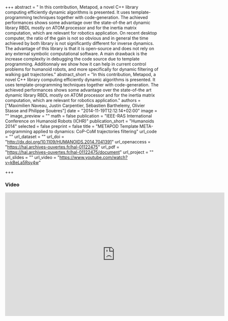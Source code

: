 +++
abstract = " In this contribution, Metapod, a novel C++ library computing efficiently dynamic algorithms is presented. It uses template-programming techniques together with code-generation. The achieved performances shows some advantage over the state-of-the art dynamic library RBDL mostly on ATOM processor and for the inertia matrix computation, which are relevant for robotics application. On recent desktop computer, the ratio of the gain is not so obvious and in general the time achieved by both library is not significantly different for inverse dynamics. The advantage of this library is that it is open-source and does not rely on any external symbolic computational software. A main drawback is the increase complexity in debugging the code source due to template programming. Additionnaly we show how it can help in current control problems for humanoid robots, and more specifically for dynamic filtering of walking gait trajectories."
abstract_short = "In this contribution, Metapod, a novel C++ library computing efficiently dynamic algorithms is presented. It uses template-programming techniques together with code-generation. The achieved performances shows some advantage over the state-of-the art dynamic library RBDL mostly on ATOM processor and for the inertia matrix computation, which are relevant for robotics application."
authors = ["Maximilien Naveau, Justin Carpentier, Sébastien Barthelemy, Olivier Stasse and Philippe Souères"]
date = "2014-11-19T12:12:14+02:00"
image = ""
image_preview = ""
math = false
publication = "IEEE-RAS International Conference on Humanoid Robots (ICHR)"
publication_short = "Humanoids 2014"
selected = false
preprint = false
title = "METAPOD Template META-programming applied to dynamics: CoP-CoM trajectories filtering"
url_code = ""
url_dataset = ""
url_doi = "http://dx.doi.org/10.1109/HUMANOIDS.2014.7041391"
url_openaccess = "https://hal.archives-ouvertes.fr/hal-01122475"
url_pdf = "https://hal.archives-ouvertes.fr/hal-01122475/document"
url_project = ""
url_slides = ""
url_video = "https://www.youtube.com/watch?v=kBeLa5Rsy4w"

+++

### Video 

<center><iframe width="720" height="405" src="https://www.youtube.com/embed/kBeLa5Rsy4w" frameborder="0" allowfullscreen></iframe></center>
</br>
